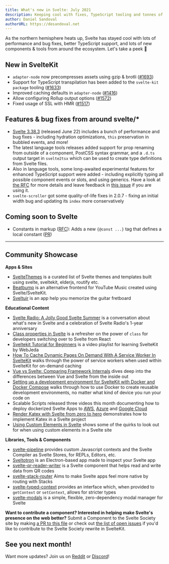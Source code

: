 ```yaml
---
title: What's new in Svelte: July 2021
description: Keeping cool with fixes, TypeScript tooling and tonnes of new features
author: Daniel Sandoval
authorURL: https://desandoval.net
---
```


As the northern hemisphere heats up, Svelte has stayed cool with lots of performance and bug fixes, better TypeScript support, and lots of new components & tools from around the ecosystem. Let's take a peek 👀

## New in SvelteKit
- `adapter-node` now precompresses assets using gzip & brotli ([#1693](https://github.com/sveltejs/kit/pull/1693))
- Support for TypeScript transpilation has been added to the `svelte-kit package` tooling ([#1633](https://github.com/sveltejs/kit/pull/1633))
- Improved caching defaults in `adapter-node` ([#1416](https://github.com/sveltejs/kit/pull/1416))
- Allow configuring Rollup output options ([#1572](https://github.com/sveltejs/kit/pull/1572))
- Fixed usage of SSL with HMR ([#1517](https://github.com/sveltejs/kit/pull/1517))



## Features & bug fixes from around svelte/*
- [Svelte 3.38.3](https://github.com/sveltejs/svelte/blob/master/CHANGELOG.md#3383) (released June 22) includes a bunch of performance and bug fixes - including hydration optimizations, `this` preservation in bubbled events, and more!
- The latest language tools releases added support for prop renaming from outside of a component, PostCSS syntax grammar, and a `.d.ts` output target in `svelte2tsx` which can be used to create type definitions from Svelte files.
- Also in language tools, some long-awaited experimental features for enhanced TypeScript support were added - including explicitly typing all possible component events or slots, and using generics. Have a look at [the RFC](https://github.com/sveltejs/rfcs/pull/38) for more details and leave feedback in [this issue](https://github.com/sveltejs/language-tools/issues/442) if you are using it.
- `svelte-scroller` got some quality-of-life fixes in 2.0.7 - fixing an initial width bug and updating its `index` more conservatively


## Coming soon to Svelte
- Constants in markup ([RFC](https://github.com/sveltejs/rfcs/blob/master/text/0000-markup-constants.md)): Adds a new `{@const ...}` tag that defines a local constant ([PR](https://github.com/sveltejs/svelte/pull/6413))

---

## Community Showcase

**Apps & Sites**
- [SvelteThemes](https://sveltethemes.dev/) is a curated list of Svelte themes and templates built using svelte, sveltekit, elderjs, routify etc.
- [Beatbump](https://github.com/snuffyDev/Beatbump) is an alternative frontend for YouTube Music created using Svelte/SvelteKit.
- [Sveltuir](https://github.com/webspaceadam/sveltuir) is an app help you memorize the guitar fretboard


**Educational Content**
- [Svelte Radio: A Jolly Good Svelte Summer](https://share.transistor.fm/s/60880542) is a conversation about what's new in Svelte and a celebration of Svelte Radio's 1-year anniversary
- [Class properties in Svelte](https://navillus.dev/blog/svelte-class-props) is a refresher on the power of `class` for developers switching over to Svelte from React
- [Sveltekit Tutorial for Beginners](https://www.youtube.com/playlist?list=PLm_Qt4aKpfKjf77S8UD79Ockhwp_699Ms) is a video playlist for learning SvelteKit by WebJeda
- [How To Cache Dynamic Pages On Demand With A Service Worker In SvelteKit](https://jochemvogel.medium.com/how-to-cache-dynamic-pages-on-demand-with-a-service-worker-in-sveltekit-4b4a7652583d) walks through the power of service workers when used within SvelteKit for on-demand caching
- [Vue vs Svelte: Comparing Framework Internals](https://www.vuemastery.com/blog/vue-vs-svelte-comparing-framework-internals/) dives deep into the differences between Vue and Svelte from the inside out
- [Setting up a development environment for SvelteKit with Docker and Docker Compose](https://jenyus.web.app/blog/2021-05-30-setting-up-a-development-environment-for-sveltekit-with-docker-and-compose) walks through how to use Docker to create reusable development environments, no matter what kind of device you run your code on
- Scalable Scripts released three videos this month documenting how to deploy dockerized Svelte Apps to [AWS](https://youtu.be/VOs2Od5jYOc), [Azure](https://youtu.be/gdg4ne_uDm8) and [Google Cloud](https://youtu.be/_-uBb61Tikw)
- [Render Katex with Svelte from zero to hero](https://www.youtube.com/watch?v=euowJs9CblA) demonstrates how to implement Katex in a Svelte project
- [Using Custom Elements in Svelte](https://css-tricks.com/using-custom-elements-in-svelte/) shows some of the quirks to look out for when using custom elements in a Svelte site


**Libraries, Tools & Components**
- [svelte-pipeline](https://github.com/novacbn/svelte-pipeline) provides custom Javascript contexts and the Svelte Compiler as Svelte Stores, for REPLs, Editors, etc.
- [Sveltotron](https://github.com/Salemmous/sveltotron) is an Electron-based app made to inspect your Svelte app
- [svelte-qr-reader-writer](https://github.com/pleasemarkdarkly/svelte-qr-reader-writer) is a Svelte component that helps read and write data from QR codes
- [svelte-stack-router](https://www.npmjs.com/package/svelte-stack-router) Aims to make Svelte apps feel more native by routing with Stacks
- [svelte-typed-context](https://www.npmjs.com/package/svelte-typed-context) provides an interface which, when provided to `getContext` or `setContext`, allows for stricter types
- [svelte-modals](https://svelte-modals.mattjennings.io/) is a simple, flexible, zero-dependency modal manager for Svelte


**Want to contribute a component? Interested in helping make Svelte's presence on the web better?** Submit a Component to the Svelte Society site by making [a PR to this file](https://github.com/svelte-society/sveltesociety-2021/blob/main/src/routes/components/components.json) or check out [the list of open issues](https://github.com/svelte-society/sveltesociety-2021/issues) if you'd like to contribute to the Svelte Society rewrite in SvelteKit.


## See you next month!

Want more updates? Join us on [Reddit](https://www.reddit.com/r/sveltejs/) or [Discord](https://discord.com/invite/yy75DKs)!
